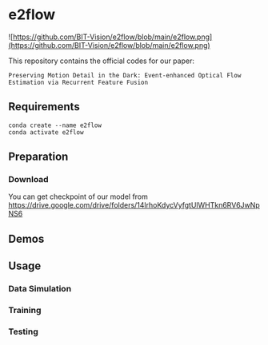 # e2flow

![https://github.com/BIT-Vision/e2flow/blob/main/e2flow.png](https://github.com/BIT-Vision/e2flow/blob/main/e2flow.png)

This repository contains the official codes for our paper:

```Preserving Motion Detail in the Dark: Event-enhanced Optical Flow Estimation via Recurrent Feature Fusion```


## Requirements

```
conda create --name e2flow
conda activate e2flow
```


## Preparation

### Download

You can get checkpoint of our model from https://drive.google.com/drive/folders/14lrhoKdycVyfgtUlWHTkn6RV6JwNpNS6




## Demos

## Usage

### Data Simulation

### Training

### Testing
